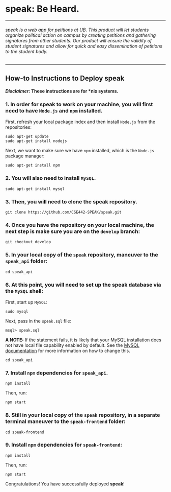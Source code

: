 # speak: Be Heard.
___
###### speak is a web app for petitions at UB. This product will let students organize political action on campus by creating petitions and gathering signatures from other students. Our product will ensure the validity of student signatures and allow for quick and easy dissemination of petitions to the student body.
___

## How-to Instructions to Deploy speak

#### *Disclaimer:* These instructions are for \*nix systems.

### 1. In order for **speak** to work on your machine, you will first need to have `Node.js` and `npm` installed.

First, refresh your local package index and then install `Node.js` from the repositories: 

```
sudo apt-get update
sudo apt-get install nodejs
```

Next, we want to make sure we have `npm` installed, which is the `Node.js` package manager:

```
sudo apt-get install npm
```

### 2. You will also need to install `MySQL`. 

```
sudo apt-get install mysql
```

### 3. Then, you will need to clone the **speak** repository. 

```
git clone https://github.com/CSE442-SPEAK/speak.git
```

### 4. Once you have the repository on your local machine, the next step is make sure you are on the `develop` branch:

```
git checkout develop
```

### 5. In your local copy of the `speak` repository, maneuver to the `speak_api` folder:

```
cd speak_api
```

### 6. At this point, you will need to set up the speak database via the `MySQL` shell:

First, start up `MySQL`:

```
sudo mysql
```

Next, pass in the `speak.sql` file:

```
msql> speak.sql
```

**A NOTE:** If the statement fails, it is likely that your MySQL installation does not have local file capability enabled by default. See the [MySQL documentation](https://dev.mysql.com/doc/refman/5.7/en/load-data-local.html) for more information on how to change this. 

```
cd speak_api
```

### 7. Install `npm` dependencies for `speak_api`.

```
npm install
```

Then, run:

```
npm start
```

### 8. Still in your local copy of the `speak` repository, **in a separate terminal** maneuver to the `speak-frontend` folder:

```
cd speak-frontend
```

### 9. Install `npm` dependencies for `speak-frontend`:

```
npm install
```

Then, run:

```
npm start
```

Congratulations! You have successfully deployed **speak**!

